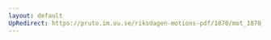 ```yaml
---
layout: default
UpRedirect: https://pruto.im.uu.se/riksdagen-motions-pdf/1870/mot_1870__fk__11/mot_1870__fk__11-001.pdf
---
```

